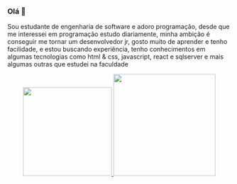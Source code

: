 ### Olá 👋
Sou estudante de engenharia de software e adoro programação, desde que me interessei em programação estudo diariamente, minha ambição é conseguir me tornar um desenvolvedor jr, gosto muito de aprender e tenho facilidade, e estou buscando experiência, tenho conhecimentos em algumas tecnologias como html & css, javascript, react e sqlserver e mais algumas outras que estudei na faculdade

<div align="center">
  <a href="https://github.com/GustavoPucienik">
  <img height="200em" src="https://github-readme-stats.vercel.app/api?username=GustavoPucienik&show_icons=true&theme=dark"/>
  <img height="230em" src="https://github-readme-stats.vercel.app/api/top-langs/?username=GustavoPucienik&show_icons=true&theme=dark"/>
</div>
